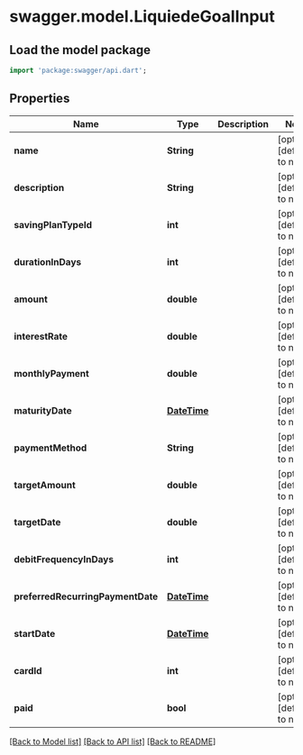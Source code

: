 # swagger.model.LiquiedeGoalInput

## Load the model package
```dart
import 'package:swagger/api.dart';
```

## Properties
Name | Type | Description | Notes
------------ | ------------- | ------------- | -------------
**name** | **String** |  | [optional] [default to null]
**description** | **String** |  | [optional] [default to null]
**savingPlanTypeId** | **int** |  | [optional] [default to null]
**durationInDays** | **int** |  | [optional] [default to null]
**amount** | **double** |  | [optional] [default to null]
**interestRate** | **double** |  | [optional] [default to null]
**monthlyPayment** | **double** |  | [optional] [default to null]
**maturityDate** | [**DateTime**](DateTime.md) |  | [optional] [default to null]
**paymentMethod** | **String** |  | [optional] [default to null]
**targetAmount** | **double** |  | [optional] [default to null]
**targetDate** | **double** |  | [optional] [default to null]
**debitFrequencyInDays** | **int** |  | [optional] [default to null]
**preferredRecurringPaymentDate** | [**DateTime**](DateTime.md) |  | [optional] [default to null]
**startDate** | [**DateTime**](DateTime.md) |  | [optional] [default to null]
**cardId** | **int** |  | [optional] [default to null]
**paid** | **bool** |  | [optional] [default to null]

[[Back to Model list]](../README.md#documentation-for-models) [[Back to API list]](../README.md#documentation-for-api-endpoints) [[Back to README]](../README.md)

